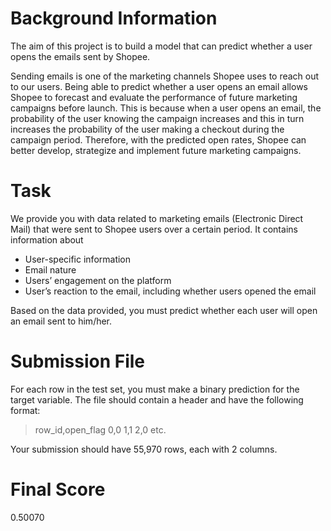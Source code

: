 # Background Information

The aim of this project is to build a model that can predict whether a user opens the emails sent by Shopee.

Sending emails is one of the marketing channels Shopee uses to reach out to our users. Being able to predict whether a user opens an email allows Shopee to forecast and evaluate the performance of future marketing campaigns before launch. This is because when a user opens an email, the probability of the user knowing the campaign increases and this in turn increases the probability of the user making a checkout during the campaign period. Therefore, with the predicted open rates, Shopee can better develop, strategize and implement future marketing campaigns.

# Task

We provide you with data related to marketing emails (Electronic Direct Mail) that were sent to Shopee users over a certain period. It contains information about

- User-specific information
- Email nature
- Users’ engagement on the platform
- User’s reaction to the email, including whether users opened the email

Based on the data provided, you must predict whether each user will open an email sent to him/her.

# Submission File

For each row in the test set, you must make a binary prediction for the target variable. The file should contain a header and have the following format:

>row_id,open_flag
0,0
1,1
2,0
etc.

Your submission should have 55,970 rows, each with 2 columns.

# Final Score
0.50070